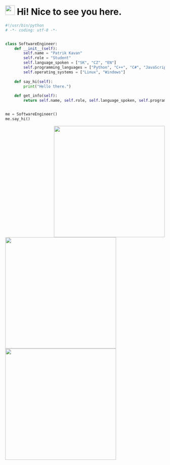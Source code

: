 <h1><img src="https://emojis.slackmojis.com/emojis/images/1531849430/4246/blob-sunglasses.gif?1531849430" width="30"/> Hi! Nice to see you here.</h1>

```python
#!/usr/bin/python
# -*- coding: utf-8 -*-


class SoftwareEngineer:
    def __init__(self):
        self.name = "Patrik Kavan"
        self.role = "Student"
        self.language_spoken = ["SK", "CZ", "EN"]
        self.programming_languages = ["Python", "C++", "C#", "JavaScript", "Java"]
        self.operating_systems = ["Linux", "Windows"]
            
    def say_hi(self):
        print("Hello there.")
        
    def get_info(self):
        return self.name, self.role, self.language_spoken, self.programming_languages, self.operating_systems


me = SoftwareEngineer()
me.say_hi()
```
<div>
    <div>
      <a href="https://git.io/streak-stats">
        <img src="http://github-readme-streak-stats.herokuapp.com?user=KAV4N&theme=tokyonight" width="350" align = "right"/>
      </a>
      <a href="https://github.com/anuraghazra/github-readme-stats">
        <img src="https://github-readme-stats.vercel.app/api?username=KAV4N&theme=tokyonight&show_icons=true" width="350"/>
      </a>
      <a href="https://github.com/anuraghazra/github-readme-stats">
        <img src="https://github-readme-stats.vercel.app/api/top-langs/?username=KAV4N&theme=tokyonight&layout=compact"  width="350" />
      </a>
    </div>
</div>


<!--
**KAV4N/KAV4N** is a ✨ _special_ ✨ repository because its `README.md` (this file) appears on your GitHub profile.

Here are some ideas to get you started:

- 🔭 I’m currently working on ...
- 🌱 I’m currently learning ...
- 👯 I’m looking to collaborate on ...
- 🤔 I’m looking for help with ...
- 💬 Ask me about ...
- 📫 How to reach me: ...
- 😄 Pronouns: ...
- ⚡ Fun fact: ...
-->
